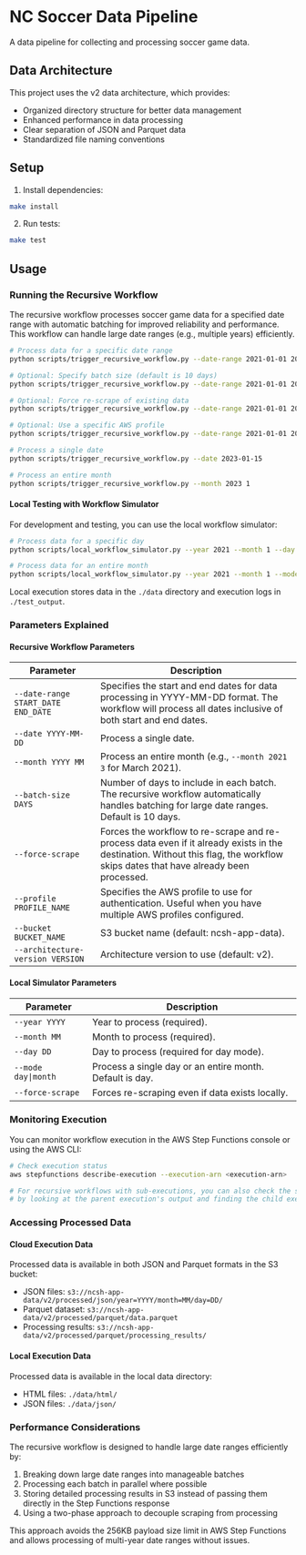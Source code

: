 # NC Soccer Data Pipeline

A data pipeline for collecting and processing soccer game data.

## Data Architecture

This project uses the v2 data architecture, which provides:

- Organized directory structure for better data management
- Enhanced performance in data processing
- Clear separation of JSON and Parquet data
- Standardized file naming conventions

## Setup

1. Install dependencies:
```bash
make install
```

2. Run tests:
```bash
make test
```

## Usage

### Running the Recursive Workflow

The recursive workflow processes soccer game data for a specified date range with automatic batching for improved reliability and performance. This workflow can handle large date ranges (e.g., multiple years) efficiently.

```bash
# Process data for a specific date range
python scripts/trigger_recursive_workflow.py --date-range 2021-01-01 2023-12-31

# Optional: Specify batch size (default is 10 days)
python scripts/trigger_recursive_workflow.py --date-range 2021-01-01 2023-12-31 --batch-size 10

# Optional: Force re-scrape of existing data
python scripts/trigger_recursive_workflow.py --date-range 2021-01-01 2023-12-31 --force-scrape

# Optional: Use a specific AWS profile
python scripts/trigger_recursive_workflow.py --date-range 2021-01-01 2023-12-31 --profile your-profile-name

# Process a single date
python scripts/trigger_recursive_workflow.py --date 2023-01-15

# Process an entire month
python scripts/trigger_recursive_workflow.py --month 2023 1
```

#### Local Testing with Workflow Simulator

For development and testing, you can use the local workflow simulator:

```bash
# Process data for a specific day
python scripts/local_workflow_simulator.py --year 2021 --month 1 --day 15 --mode day

# Process data for an entire month
python scripts/local_workflow_simulator.py --year 2021 --month 1 --mode month
```

Local execution stores data in the `./data` directory and execution logs in `./test_output`.

### Parameters Explained

#### Recursive Workflow Parameters

| Parameter | Description |
| --------- | ----------- |
| `--date-range START_DATE END_DATE` | Specifies the start and end dates for data processing in YYYY-MM-DD format. The workflow will process all dates inclusive of both start and end dates. |
| `--date YYYY-MM-DD` | Process a single date. |
| `--month YYYY MM` | Process an entire month (e.g., `--month 2021 3` for March 2021). |
| `--batch-size DAYS` | Number of days to include in each batch. The recursive workflow automatically handles batching for large date ranges. Default is 10 days. |
| `--force-scrape` | Forces the workflow to re-scrape and re-process data even if it already exists in the destination. Without this flag, the workflow skips dates that have already been processed. |
| `--profile PROFILE_NAME` | Specifies the AWS profile to use for authentication. Useful when you have multiple AWS profiles configured. |
| `--bucket BUCKET_NAME` | S3 bucket name (default: ncsh-app-data). |
| `--architecture-version VERSION` | Architecture version to use (default: v2). |

#### Local Simulator Parameters

| Parameter | Description |
| --------- | ----------- |
| `--year YYYY` | Year to process (required). |
| `--month MM` | Month to process (required). |
| `--day DD` | Day to process (required for day mode). |
| `--mode day\|month` | Process a single day or an entire month. Default is day. |
| `--force-scrape` | Forces re-scraping even if data exists locally. |

### Monitoring Execution

You can monitor workflow execution in the AWS Step Functions console or using the AWS CLI:

```bash
# Check execution status
aws stepfunctions describe-execution --execution-arn <execution-arn>

# For recursive workflows with sub-executions, you can also check the status of child executions
# by looking at the parent execution's output and finding the child execution ARNs
```

### Accessing Processed Data

#### Cloud Execution Data
Processed data is available in both JSON and Parquet formats in the S3 bucket:

- JSON files: `s3://ncsh-app-data/v2/processed/json/year=YYYY/month=MM/day=DD/`
- Parquet dataset: `s3://ncsh-app-data/v2/processed/parquet/data.parquet`
- Processing results: `s3://ncsh-app-data/v2/processed/parquet/processing_results/`

#### Local Execution Data
Processed data is available in the local data directory:

- HTML files: `./data/html/`
- JSON files: `./data/json/`

### Performance Considerations

The recursive workflow is designed to handle large date ranges efficiently by:

1. Breaking down large date ranges into manageable batches
2. Processing each batch in parallel where possible
3. Storing detailed processing results in S3 instead of passing them directly in the Step Functions response
4. Using a two-phase approach to decouple scraping from processing

This approach avoids the 256KB payload size limit in AWS Step Functions and allows processing of multi-year date ranges without issues.
